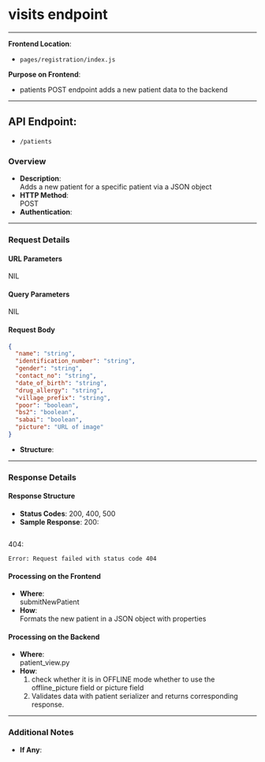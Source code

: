 # visits endpoint

---

**Frontend Location**:

- `pages/registration/index.js`

**Purpose on Frontend**:

- patients POST endpoint adds a new patient data to the backend

---

## API Endpoint:

- `/patients`

### Overview

- **Description**:  
  Adds a new patient for a specific patient via a JSON object
- **HTTP Method**:  
  POST
- **Authentication**:

---

### Request Details

#### URL Parameters

NIL

#### Query Parameters

NIL

#### Request Body

```json
{
  "name": "string",
  "identification_number": "string",
  "gender": "string",
  "contact_no": "string",
  "date_of_birth": "string",
  "drug_allergy": "string",
  "village_prefix": "string",
  "poor": "boolean",
  "bs2": "boolean",
  "sabai": "boolean",
  "picture": "URL of image"
}
```

- **Structure**:

---

### Response Details

#### Response Structure

- **Status Codes**:
  200, 400, 500
- **Sample Response**:
  200:

```json

```

404:

```
Error: Request failed with status code 404
```

#### Processing on the Frontend

- **Where**:  
  submitNewPatient
- **How**:  
  Formats the new patient in a JSON object with properties

#### Processing on the Backend

- **Where**:  
  patient_view.py
- **How**:
  1. check whether it is in OFFLINE mode whether to use the offline_picture field or picture field
  2. Validates data with patient serializer and returns corresponding response.

---

### Additional Notes

- **If Any**:
